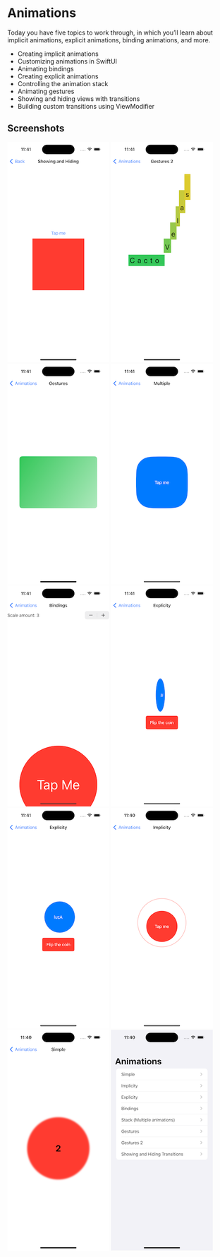 # Animations

Today you have five topics to work through, in which you’ll learn about implicit animations, explicit animations, binding animations, and more.

- Creating implicit animations
- Customizing animations in SwiftUI
- Animating bindings
- Creating explicit animations
- Controlling the animation stack
- Animating gestures
- Showing and hiding views with transitions
- Building custom transitions using ViewModifier

## Screenshots

![01](/screenshots/01.png)
![02](/screenshots/02.png)
![03](/screenshots/03.png)
![04](/screenshots/04.png)
![05](/screenshots/05.png)
![06](/screenshots/06.png)
![07](/screenshots/07.png)
![08](/screenshots/08.png)
![09](/screenshots/09.png)
![10](/screenshots/10.png)
